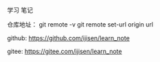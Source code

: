 学习 笔记


仓库地址：
git remote -v
git remote set-url origin url

github:
https://github.com/ijisen/learn_note

gitee:
https://gitee.com/ijisen/learn_note
